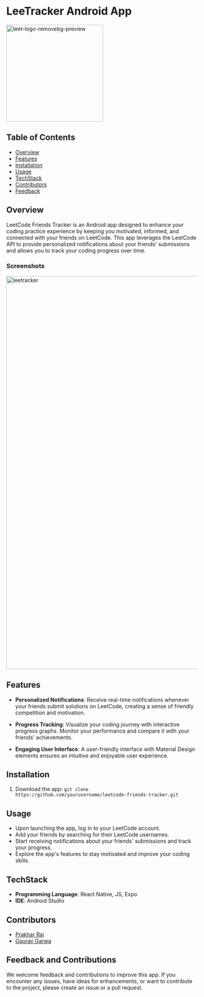# LeeTracker Android App

<img width="255" alt="leet-logo-removebg-preview" src="https://github.com/prakharraj1302/LeeTracker-Android-App/assets/78600377/42ad8be9-2bf4-44a4-87b4-d3f65a765d48">

 
## Table of Contents
- [Overview](##Overview)
- [Features](##Features)
- [Installation](##Installation)
- [Usage](##Usage)
- [TechStack](##TechStack)
- [Contributors ](##Contributors)
- [Feedback](##Feedback)




## Overview
LeetCode Friends Tracker is an Android app designed to enhance your coding practice experience by keeping you motivated, informed, and connected with your friends on LeetCode. This app leverages the LeetCode API to provide personalized notifications about your friends' submissions and allows you to track your coding progress over time.

### Screenshots
<img width="1035" alt="leetracker" src="https://github.com/prakharraj1302/LeeTracker-Android-App/assets/78600377/64d1ee0f-670a-43fc-a653-6dcdf122730c">




## Features

- **Personalized Notifications**: Receive real-time notifications whenever your friends submit solutions on LeetCode, creating a sense of friendly competition and motivation.

- **Progress Tracking**: Visualize your coding journey with interactive progress graphs. Monitor your performance and compare it with your friends' achievements.

- **Engaging User Interface**: A user-friendly interface with Material Design elements ensures an intuitive and enjoyable user experience.

## Installation

1. Download the app: `git clone https://github.com/yourusername/leetcode-friends-tracker.git`


## Usage

- Upon launching the app, log in to your LeetCode account.
- Add your friends by searching for their LeetCode usernames.
- Start receiving notifications about your friends' submissions and track your progress.
- Explore the app's features to stay motivated and improve your coding skills.

## TechStack

- **Programming Language**: React Native, JS, Expo
- **IDE**: Android Studio

## Contributors

- [Prakhar Raj](https://github.com/yourusername)
- [Gaurav Garwa](https://github.com/teammateusername)

## Feedback and Contributions

We welcome feedback and contributions to improve this app. If you encounter any issues, have ideas for enhancements, or want to contribute to the project, please create an issue or a pull request.

